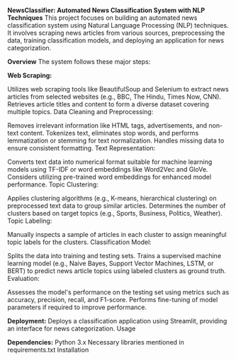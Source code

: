 **NewsClassifier: Automated News Classification System with NLP Techniques**
This project focuses on building an automated news classification system using Natural Language Processing (NLP) techniques. It involves scraping news articles from various sources, preprocessing the data, training classification models, and deploying an application for news categorization.

**Overview**
The system follows these major steps:

**Web Scraping:**

Utilizes web scraping tools like BeautifulSoup and Selenium to extract news articles from selected websites (e.g., BBC, The Hindu, Times Now, CNN).
Retrieves article titles and content to form a diverse dataset covering multiple topics.
Data Cleaning and Preprocessing:

Removes irrelevant information like HTML tags, advertisements, and non-text content.
Tokenizes text, eliminates stop words, and performs lemmatization or stemming for text normalization.
Handles missing data to ensure consistent formatting.
Text Representation:

Converts text data into numerical format suitable for machine learning models using TF-IDF or word embeddings like Word2Vec and GloVe.
Considers utilizing pre-trained word embeddings for enhanced model performance.
Topic Clustering:

Applies clustering algorithms (e.g., K-means, hierarchical clustering) on preprocessed text data to group similar articles.
Determines the number of clusters based on target topics (e.g., Sports, Business, Politics, Weather).
Topic Labeling:

Manually inspects a sample of articles in each cluster to assign meaningful topic labels for the clusters.
Classification Model:

Splits the data into training and testing sets.
Trains a supervised machine learning model (e.g., Naive Bayes, Support Vector Machines, LSTM, or BERT) to predict news article topics using labeled clusters as ground truth.
Evaluation:

Assesses the model's performance on the testing set using metrics such as accuracy, precision, recall, and F1-score.
Performs fine-tuning of model parameters if required to improve performance.


**Deployment:**
Deploys a classification application using Streamlit, providing an interface for news categorization.
Usage

**Dependencies:**
Python 3.x
Necessary libraries mentioned in requirements.txt
Installation
